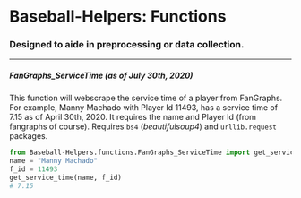 # Baseball-Helpers: Functions
### Designed to aide in preprocessing or data collection.
***

##### FanGraphs_ServiceTime (as of July 30th, 2020)
  This function will webscrape the service time of a player from FanGraphs. For example, Manny Machado with Player Id 11493, has a service time of 7.15 as of April 30th, 2020. It requires the name and Player Id (from fangraphs of course). Requires `bs4` (*beautifulsoup4*) and `urllib.request` packages.
  ```python
  from Baseball-Helpers.functions.FanGraphs_ServiceTime import get_service_time
  name = "Manny Machado"
  f_id = 11493
  get_service_time(name, f_id)
  # 7.15
  ```
